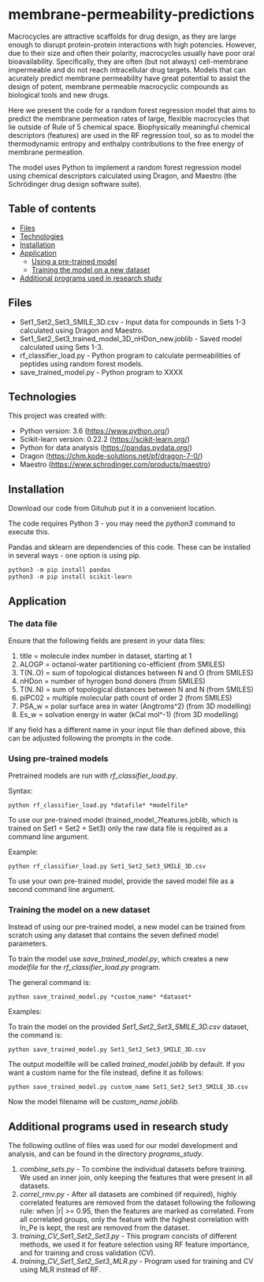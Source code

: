 # membrane-permeability-predictions
Macrocycles are attractive scaffolds for drug design, as they are large enough to disrupt protein-protein interactions with high potencies.
However, due to their size and often their polarity, macrocycles usually have poor oral bioavailability. Specifically, they are often (but not always) cell-membrane impermeable and do not reach intracellular drug targets.
Models that can acurately predict membrane permeability have great potential to assist the design of potent, membrane permeable macrocyclic compounds as biological tools and new drugs.

Here we present the code for a random forest regression model that aims to predict the membrane permeation rates of large, flexible macrocycles that lie outside of Rule of 5 chemical space.
Biophysically meaningful chemical descriptors (features) are used in the RF regression tool, so as to model the thermodynamic entropy and enthalpy contributions to the free energy of membrane permeation.

The model uses Python to implement a random forest regression model using chemical descriptors calculated using Dragon, and Maestro (the Schrödinger drug design software suite).

## Table of contents
* [Files](#files)
* [Technologies](#technologies)
* [Installation](#installation)
* [Application](#application)
	* [Using a pre-trained model](#using-a-pre-trained-model)
	* [Training the model on a new dataset](#training-the-model-on-a-new-dataset)
* [Additional programs used in research study](#additional-programs-used-in-research-study)

## Files

* Set1_Set2_Set3_SMILE_3D.csv - Input data for compounds in Sets 1-3 calculated using Dragon and Maestro.
* Set1_Set2_Set3_trained_model_3D_nHDon_new.joblib - Saved model calculated using Sets 1-3.
* rf_classifier_load.py - Python program to calculate permeabilities of peptides using random forest models.
* save_trained_model.py - Python program to XXXX

## Technologies
This project was created with:
* Python version: 3.6 (https://www.python.org/)
* Scikit-learn version: 0.22.2 (https://scikit-learn.org/) 
* Python for data analysis (https://pandas.pydata.org/)
* Dragon (https://chm.kode-solutions.net/pf/dragon-7-0/)
* Maestro (https://www.schrodinger.com/products/maestro)

## Installation

Download our code from Gituhub put it in a convenient location.

The code requires Python 3 - you may need the *python3* command to execute this.

Pandas and sklearn are dependencies of this code. These can be installed in several ways - one option is using pip.

~~~
python3 -m pip install pandas
python3 -m pip install scikit-learn
~~~
	


## Application

### The data file

Ensure that the following fields are present in your data files:

1. title = molecule index number in dataset, starting at 1
2. ALOGP = octanol-water partitioning co-efficient (from SMILES)
3. T(N..O) = sum of topological distances between N and O (from SMILES)
4. nHDon = number of hyrogen bond doners (from SMILES)
5. T(N..N) = sum of topological distances between N and N (from SMILES)
6. piPC02 = multiple molecular path count of order 2 (from SMILES)
7. PSA_w = polar surface area in water (Angtroms^2) (from 3D modelling)
8. Es_w = solvation energy in water (kCal mol^-1) (from 3D modelling)

If any field has a different name in your input file than defined above, this can be adjusted following the prompts in the code.

### Using pre-trained models

Pretrained models are run with *rf_classifier_load.py*.

Syntax:

~~~
python rf_classifier_load.py *datafile* *modelfile*
~~~

To use our pre-trained model (trained_model_7features.joblib, which is trained on Set1 + Set2 + Set3) only the raw data file is required as a command line argument.

Example:

~~~
python rf_classifier_load.py Set1_Set2_Set3_SMILE_3D.csv
~~~

To use your own pre-trained model, provide the saved model file as a second command line argument.


### Training the model on a new dataset
Instead of using our pre-trained model, a new model can be trained from scratch using any dataset that contains the seven defined model parameters.



To train the model use *save_trained_model.py*, which creates a new *modelfile* for the *rf_classifier_load.py* program.

The general command is:
~~~
python save_trained_model.py *custom_name* *dataset*
~~~

Examples:

To train the model on the provided *Set1_Set2_Set3_SMILE_3D.csv* dataset, the command is:
~~~
python save_trained_model.py Set1_Set2_Set3_SMILE_3D.csv
~~~

The output modelfile will be called *trained_model.joblib* by default. If you want a custom name for the file instead, define it as follows:

~~~
python save_trained_model.py custom_name Set1_Set2_Set3_SMILE_3D.csv
~~~
Now the model filename will be *custom_name.joblib*.



## Additional programs used in research study
The following outline of files was used for our model development and analysis, and can be found in the directory *programs_study*.

1. *combine_sets.py* - To combine the individual datasets before training. We used an inner join, only keeping the features that were present in all datasets.
2. *correl_rmv.py* - After all datasets are combined (if required), highly correlated features are removed from the dataset following the following rule: when |r| >= 0.95,
then the features are marked as correlated. From all correlated groups, only the feature with the highest correlation with ln_Pe is kept, the rest are removed from the dataset.
3. *training_CV_Set1_Set2_Set3.py* - This program concists of different methods, we used it for feature selection using RF feature importance, and for training and cross validation (CV).
4. *training_CV_Set1_Set2_Set3_MLR.py* - Program used for training and CV using MLR instead of RF.

